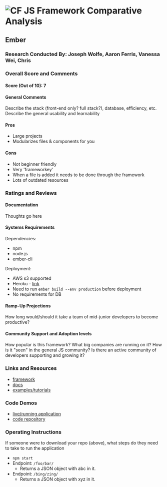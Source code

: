 ![CF](http://i.imgur.com/7v5ASc8.png) JS Framework Comparative Analysis
=======================================================================

## Ember

### Research Conducted By: Joseph Wolfe, Aaron Ferris, Vanessa Wei, Chris

### Overall Score and Comments
#### Score (Out of 10): 7
#### General Comments
Describe the stack (front-end only? full stack?), database, efficiency, etc. Describe the general usability and learnability

#### Pros
* Large projects
* Modularizes files & components for you

#### Cons
* Not beginner friendly
* Very 'frameworkey'
* When a file is added it needs to be done through the framework
* Lots of outdated resources

### Ratings and Reviews
#### Documentation
Thoughts go here

#### Systems Requirements
Dependencies:
* npm
* node.js
* ember-cli

Deployment:
* AWS s3 supported
* Heroku - [link](https://www.heroku.com/emberjs)
* Need to run `ember build --env production` before deployment
* No requirements for DB

#### Ramp-Up Projections
How long would/should it take a team of mid-junior developers to become productive?

#### Community Support and Adoption levels
How popular is this framework? What big companies are running on it? How is it "seen" in the general JS community?  Is there an active community of developers supporting and growing it?


### Links and Resources
* [framework](http://xyz.com)
* [docs](http://xyz.com)
* [examples/tutorials](http://xyz.com)

### Code Demos
* [live/running application](http://xyz.com)
* [code repository](http://xyz.com)

### Operating Instructions
If someone were to download your repo (above), what steps do they need to take to run the application
* `npm start`
* Endpoint: `/foo/bar/`
  * Returns a JSON object with abc in it.
* Endpoint: `/bing/zing/`
  * Returns a JSON object with xyz in it.
